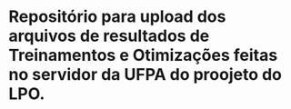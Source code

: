 # Repositório para upload dos arquivos de resultados de Treinamentos e Otimizações feitas no servidor da UFPA do proojeto do LPO.
